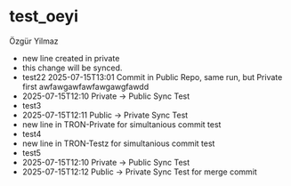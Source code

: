 # test_oeyi
Özgür Yilmaz


- new line created in private
- this change will be synced.
- test22 2025-07-15T13:01 Commit in Public Repo, same run, but Private first awfawgawfawfawgawgfawdd
- 2025-07-15T12:10 Private -> Public Sync Test
- test3
- 2025-07-15T12:11 Public -> Private Sync Test
- new line in TRON-Private for simultanious commit test
- test4
- new line in TRON-Testz for simultanious commit test
- test5
- 2025-07-15T12:10 Private -> Public Sync Test
- 2025-07-15T12:12 Public -> Private Sync Test for merge commit
